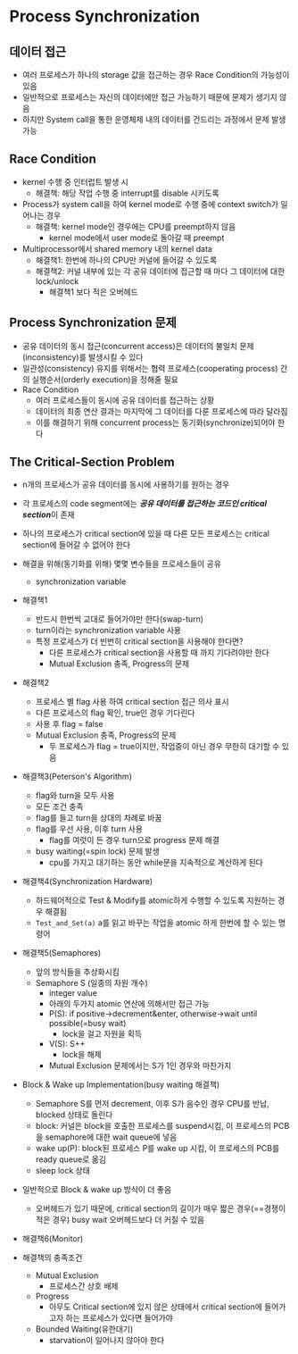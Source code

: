 # Process Synchronization

## 데이터 접근
- 여러 프로세스가 하나의 storage 값을 접근하는 경우 Race Condition의 가능성이 있음
- 일반적으로 프로세스는 자신의 데이터에만 접근 가능하기 때문에 문제가 생기지 않음
- 하지만 System call을 통한 운영체제 내의 데이터를 건드리는 과정에서 문제 발생 가능
  
## Race Condition
- kernel 수행 중 인터럽트 발생 시
  - 해결책: 해당 작업 수행 중 interrupt를 disable 시키도록
- Process가 system call을 하여 kernel mode로 수행 중에 context switch가 일어나는 경우
  - 해결책: kernel mode인 경우에는 CPU를 preempt하지 않음
    - kernel mode에서 user mode로 돌아갈 때 preempt
- Multiprocessor에서 shared memory 내의 kernel data
  - 해결책1: 한번에 하나의 CPU만 커널에 들어갈 수 있도록
  - 해결책2: 커널 내부에 있는 각 공유 데이터에 접근할 때 마다 그 데이터에 대한 lock/unlock
    - 해결책1 보다 적은 오버헤드

## Process Synchronization 문제
- 공유 데이터의 동시 접근(concurrent access)은 데이터의 불일치 문제(inconsistency)를 발생시킬 수 있다
- 일관성(consistency) 유지를 위해서는 협력 프로세스(cooperating process) 간의 실행순서(orderly execution)을 정해줄 필요
- Race Condition
  - 여러 프로세스들이 동시에 공유 데이터를 접근하는 상황
  - 데이터의 최종 연산 결과는 마지막에 그 데이터를 다룬 프로세스에 따라 달라짐
  - 이를 해결하기 위해 concurrent process는 동기화(synchronize)되어야 한다

## The Critical-Section Problem
- n개의 프로세스가 공유 데이터를 동시에 사용하기를 원하는 경우
- 각 프로세스의 code segment에는 ***공유 데이터를 접근하는 코드인 critical section***이 존재
- 하나의 프로세스가 critical section에 있을 때 다른 모든 프로세스는 critical section에 들어갈 수 없어야 한다
- 해결을 위해(동기화를 위해) 몇몇 변수들을 프로세스들이 공유
  - synchronization variable

- 해결책1
  - 반드시 한번씩 교대로 들어가야만 한다(swap-turn)
  - turn이라는 synchronization variable 사용
  - 특정 프로세스가 더 빈번히 critical section을 사용해야 한다면?
    - 다른 프로세스가 critical section을 사용할 때 까지 기다려야만 한다
    - Mutual Exclusion 충족, Progress의 문제
- 해결책2
  - 프로세스 별 flag 사용 하여 critical section 접근 의사 표시
  - 다른 프로세스의 flag 확인, true인 경우 기다린다
  - 사용 후 flag = false
  - Mutual Exclusion 충족, Progress의 문제
    - 두 프로세스가 flag = true이지만, 작업중이 아닌 경우 무한히 대기할 수 있음
- 해결책3(Peterson's Algorithm)
  - flag와 turn을 모두 사용
  - 모든 조건 충족
  - flag를 들고 turn을 상대의 차례로 바꿈
  - flag를 우선 사용, 이후 turn 사용
    - flag를 여럿이 든 경우 turn으로 progress 문제 해결
  - busy waiting(=spin lock) 문제 발생
    - cpu를 가지고 대기하는 동안 while문을 지속적으로 계산하게 된다
- 해결책4(Synchronization Hardware)
  - 하드웨어적으로 Test & Modify를 atomic하게 수행할 수 있도록 지원하는 경우 해결됨
  - `Test_and_Set(a)` a를 읽고 바꾸는 작업을 atomic 하게 한번에 할 수 있는 명령어
- 해결책5(Semaphores)
  - 앞의 방식들을 추상화시킴
  - Semaphore S (일종의 자원 개수)
    - integer value
    - 아래의 두가지 atomic 연산에 의해서만 접근 가능
    - P(S): if positive->decrement&enter, otherwise->wait until possible(=busy wait)
      - lock을 걸고 자원을 획득
    - V(S): S++
      - lock을 해제
    - Mutual Exclusion 문제에서는 S가 1인 경우와 마찬가지
- Block & Wake up Implementation(busy waiting 해결책)
  - Semaphore S를 먼저 decrement, 이후 S가 음수인 경우 CPU를 반납, blocked 상태로 돌린다
  - block: 커널은 block을 호출한 프로세스를 suspend시킴, 이 프로세스의 PCB을 semaphore에 대한 wait queue에 넣음
  - wake up(P): block된 프로세스 P를 wake up 시킴, 이 프로세스의 PCB를 ready queue로 옮김
  - sleep lock 상태
- 일반적으로 Block & wake up 방식이 더 좋음
  - 오버헤드가 있기 때문에, critical section의 길이가 매우 짧은 경우(==경쟁이 적은 경우) busy wait 오버헤드보다 더 커질 수 있음
- 해결책6(Monitor)
- 해결책의 충족조건
  - Mutual Exclusion
    - 프로세스간 상호 배제
  - Progress
    - 아무도 Critical section에 있지 않은 상태에서 critical section에 들어가고자 하는 프로세스가 있다면 들어가야
  - Bounded Waiting(유한대기)
    - starvation이 일어나지 않아야 한다
